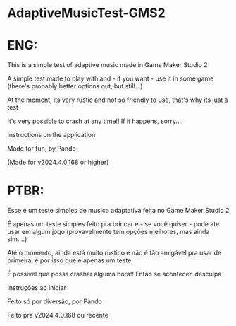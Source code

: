 # AdaptiveMusicTest-GMS2
# ENG:

  This is a simple test of adaptive music made in Game Maker Studio 2

  A simple test made to play with and - if you want - use it in some game (there's probably better options out, but still...)
  
  At the moment, its very rustic and not so friendly to use, that's why its just a test
  
  It's very possible to crash at any time!! If it happens, sorry....
  
  Instructions on the application
  
  Made for fun, by Pando
  
  (Made for v2024.4.0.168 or higher)
# PTBR:
  Esse é um teste simples de musica adaptativa feita no Game Maker Studio 2
  
  É apenas um teste simples feito pra brincar e - se você quiser - pode ate usar em algum jogo (provavelmente tem opções melhores, mas ainda sim....)
  
  Até o momento, ainda está muito rustico e não é tão amigável pra usar de primeira, é por isso que é apenas um teste
  
  É possivel que possa crashar alguma hora!! Então se acontecer, desculpa
  
  Instruções ao iniciar
  
  Feito só por diversão, por Pando
  
  Feito pra v2024.4.0.168 ou recente
  
